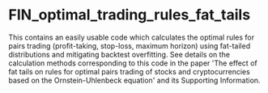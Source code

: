 # FIN_optimal_trading_rules_fat_tails
This contains an easily usable code which calculates the optimal rules for pairs trading (profit-taking, stop-loss, maximum horizon) using fat-tailed distributions and mitigating backtest overfitting. See details on the calculation methods corresponding to this code in the paper 'The effect of fat tails on rules for optimal pairs trading of stocks and cryptocurrencies based on the Ornstein-Uhlenbeck equation' and its Supporting Information.
